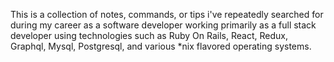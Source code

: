 This is a collection of notes, commands, or tips i've repeatedly searched for during my career as a software developer working primarily as a full stack developer using technologies such as Ruby On Rails, React, Redux, Graphql, Mysql, Postgresql, and various *nix flavored operating systems.
